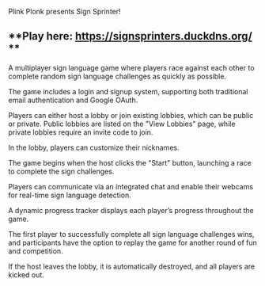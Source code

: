 Plink Plonk presents Sign Sprinter!

## **Play here: https://signsprinters.duckdns.org/ **

A multiplayer sign language game where players race against each other to complete random sign language challenges as quickly as possible.

The game includes a login and signup system, supporting both traditional email authentication and Google OAuth.

Players can either host a lobby or join existing lobbies, which can be public or private. Public lobbies are listed on the "View Lobbies" page, while private lobbies require an invite code to join.

In the lobby, players can customize their nicknames.

The game begins when the host clicks the "Start" button, launching a race to complete the sign challenges.

Players can communicate via an integrated chat and enable their webcams for real-time sign language detection.

A dynamic progress tracker displays each player’s progress throughout the game.

The first player to successfully complete all sign language challenges wins, and participants have the option to replay the game for another round of fun and competition.

If the host leaves the lobby, it is automatically destroyed, and all players are kicked out. 
